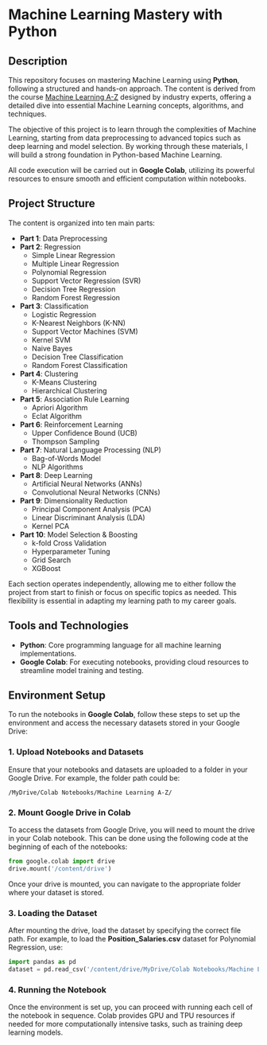 # Machine Learning Mastery with Python

## Description

This repository focuses on mastering Machine Learning using **Python**, following a structured and hands-on approach. The content is derived from the course [Machine Learning A-Z](https://www.udemy.com/course/machinelearning/) designed by industry experts, offering a detailed dive into essential Machine Learning concepts, algorithms, and techniques.

The objective of this project is to learn through the complexities of Machine Learning, starting from data preprocessing to advanced topics such as deep learning and model selection. By working through these materials, I will build a strong foundation in Python-based Machine Learning.

All code execution will be carried out in **Google Colab**, utilizing its powerful resources to ensure smooth and efficient computation within notebooks.

## Project Structure

The content is organized into ten main parts:

- **Part 1**: Data Preprocessing
- **Part 2**: Regression
  - Simple Linear Regression
  - Multiple Linear Regression
  - Polynomial Regression
  - Support Vector Regression (SVR)
  - Decision Tree Regression
  - Random Forest Regression
- **Part 3**: Classification
  - Logistic Regression
  - K-Nearest Neighbors (K-NN)
  - Support Vector Machines (SVM)
  - Kernel SVM
  - Naive Bayes
  - Decision Tree Classification
  - Random Forest Classification
- **Part 4**: Clustering
  - K-Means Clustering
  - Hierarchical Clustering
- **Part 5**: Association Rule Learning
  - Apriori Algorithm
  - Eclat Algorithm
- **Part 6**: Reinforcement Learning
  - Upper Confidence Bound (UCB)
  - Thompson Sampling
- **Part 7**: Natural Language Processing (NLP)
  - Bag-of-Words Model
  - NLP Algorithms
- **Part 8**: Deep Learning
  - Artificial Neural Networks (ANNs)
  - Convolutional Neural Networks (CNNs)
- **Part 9**: Dimensionality Reduction
  - Principal Component Analysis (PCA)
  - Linear Discriminant Analysis (LDA)
  - Kernel PCA
- **Part 10**: Model Selection & Boosting
  - k-fold Cross Validation
  - Hyperparameter Tuning
  - Grid Search
  - XGBoost

Each section operates independently, allowing me to either follow the project from start to finish or focus on specific topics as needed. This flexibility is essential in adapting my learning path to my career goals.

## Tools and Technologies

- **Python**: Core programming language for all machine learning implementations.
- **Google Colab**: For executing notebooks, providing cloud resources to streamline model training and testing.


## Environment Setup

To run the notebooks in **Google Colab**, follow these steps to set up the environment and access the necessary datasets stored in your Google Drive:

### 1. Upload Notebooks and Datasets
Ensure that your notebooks and datasets are uploaded to a folder in your Google Drive. For example, the folder path could be:

```
/MyDrive/Colab Notebooks/Machine Learning A-Z/
```

### 2. Mount Google Drive in Colab
To access the datasets from Google Drive, you will need to mount the drive in your Colab notebook. This can be done using the following code at the beginning of each of the notebooks:

```python
from google.colab import drive
drive.mount('/content/drive')
```

Once your drive is mounted, you can navigate to the appropriate folder where your dataset is stored.

### 3. Loading the Dataset
After mounting the drive, load the dataset by specifying the correct file path. For example, to load the **Position_Salaries.csv** dataset for Polynomial Regression, use:

```python
import pandas as pd
dataset = pd.read_csv('/content/drive/MyDrive/Colab Notebooks/Machine Learning A-Z/Part 2 - Regression/3 Polynomial Regression/Position_Salaries.csv')
```

### 4. Running the Notebook
Once the environment is set up, you can proceed with running each cell of the notebook in sequence. Colab provides GPU and TPU resources if needed for more computationally intensive tasks, such as training deep learning models.
